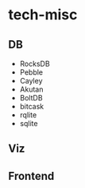 # tech-misc

## DB
- RocksDB
- Pebble
- Cayley
- Akutan
- BoltDB
- bitcask
- rqlite
- sqlite

## Viz

## Frontend
